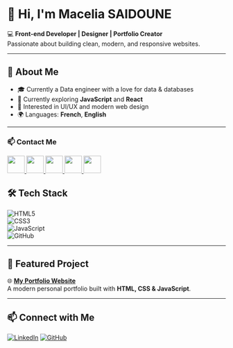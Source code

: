 # 👋 Hi, I'm Macelia SAIDOUNE  

💻 **Front-end Developer | Designer | Portfolio Creator**  
Passionate about building clean, modern, and responsive websites.  

---

## 🚀 About Me  
- 🎓 Currently a Data engineer with a love for data & databases  
- 🌱 Currently exploring **JavaScript** and  **React**  
- 🎨 Interested in UI/UX and modern web design  
- 🌍 Languages: **French**, **English**  

---
### 📫 Contact Me

<!-- LinkedIn -->
<a href="https://www.linkedin.com/in/TON-NOM/">
  <img src="https://cdn.jsdelivr.net/gh/devicons/devicon/icons/linkedin/linkedin-original.svg" width="40px"/>
</a>

<!-- Facebook -->
<a href="https://www.facebook.com/TON.PROFIL/">
  <img src="https://cdn-icons-png.flaticon.com/512/733/733547.png" width="40px"/>
</a>

<!-- Telegram -->
<a href="https://t.me/Maceliaa">
  <img src="https://cdn-icons-png.flaticon.com/512/2111/2111646.png" width="40px"/>
</a>

<!-- Email -->
<a href="mailto:massiliasaidoune630@gmail.com">
  <img src="https://cdn-icons-png.flaticon.com/512/732/732200.png" width="40px"/>
</a>

<!-- WhatsApp -->
<a href="https://wa.me/213666335263">
  <img src="https://cdn-icons-png.flaticon.com/512/733/733585.png" width="40px"/>
</a>


## 🛠️ Tech Stack  
![HTML5](https://img.shields.io/badge/HTML5-E34F26?style=for-the-badge&logo=html5&logoColor=white)  
![CSS3](https://img.shields.io/badge/CSS3-1572B6?style=for-the-badge&logo=css3&logoColor=white)  
![JavaScript](https://img.shields.io/badge/JavaScript-F7DF1E?style=for-the-badge&logo=javascript&logoColor=black)  
![GitHub](https://img.shields.io/badge/GitHub-181717?style=for-the-badge&logo=github&logoColor=white)  

---

## 📌 Featured Project  
🌐 [**My Portfolio Website**](https://macelia.github.io)  
A modern personal portfolio built with **HTML, CSS & JavaScript**.  

---

## 📫 Connect with Me  
[![LinkedIn](https://img.shields.io/badge/LinkedIn-0077B5?style=for-the-badge&logo=linkedin&logoColor=white)](https://www.linkedin.com/in/macelia-saidoune-0245a4210)
[![GitHub](https://img.shields.io/badge/GitHub-100000?style=for-the-badge&logo=github&logoColor=white)](https://github.com/Macelia)
